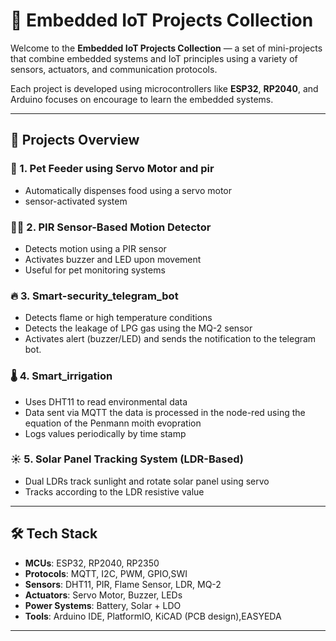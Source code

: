 # 🔧 Embedded IoT Projects Collection

Welcome to the **Embedded IoT Projects Collection** — a set of mini-projects that combine embedded systems and IoT principles using a variety of sensors, actuators, and communication protocols.

Each project is developed using microcontrollers like **ESP32**, **RP2040**, and Arduino focuses on encourage to learn the embedded systems.

---

## 📁 Projects Overview

### 🐾 1. Pet Feeder using Servo Motor and pir
- Automatically dispenses food using a servo motor
- sensor-activated system

### 🚶‍♂️ 2. PIR Sensor-Based Motion Detector
- Detects motion using a PIR sensor
- Activates buzzer and LED upon movement
- Useful for pet monitoring systems

### 🔥 3. Smart-security_telegram_bot
- Detects flame or high temperature conditions
- Detects the leakage of LPG gas using the MQ-2 sensor
- Activates alert (buzzer/LED) and sends the notification to the telegram bot.

### 🌡️ 4. Smart_irrigation
- Uses DHT11 to read environmental data
- Data sent via MQTT the data is processed in the node-red using the equation of the Penmann moith evopration
- Logs values periodically by time stamp
  
### ☀️ 5. Solar Panel Tracking System (LDR-Based)
- Dual LDRs track sunlight and rotate solar panel using servo
- Tracks according to the LDR resistive value

---

## 🛠️ Tech Stack

- **MCUs**: ESP32, RP2040, RP2350
- **Protocols**: MQTT, I2C, PWM, GPIO,SWI
- **Sensors**: DHT11, PIR, Flame Sensor, LDR, MQ-2
- **Actuators**: Servo Motor, Buzzer, LEDs
- **Power Systems**: Battery, Solar + LDO
- **Tools**: Arduino IDE, PlatformIO, KiCAD (PCB design),EASYEDA

---
